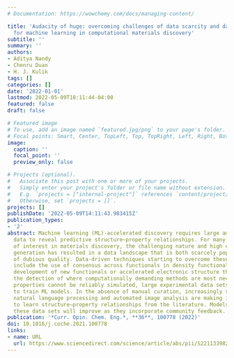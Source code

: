 ```yaml
---
# Documentation: https://wowchemy.com/docs/managing-content/

title: 'Audacity of huge: overcoming challenges of data scarcity and data quality
  for machine learning in computational materials discovery'
subtitle: ''
summary: ''
authors:
- Aditya Nandy
- Chenru Duan
- H. J. Kulik
tags: []
categories: []
date: '2022-01-01'
lastmod: 2022-05-09T10:11:44-04:00
featured: false
draft: false

# Featured image
# To use, add an image named `featured.jpg/png` to your page's folder.
# Focal points: Smart, Center, TopLeft, Top, TopRight, Left, Right, BottomLeft, Bottom, BottomRight.
image:
  caption: ''
  focal_point: ''
  preview_only: false

# Projects (optional).
#   Associate this post with one or more of your projects.
#   Simply enter your project's folder or file name without extension.
#   E.g. `projects = ["internal-project"]` references `content/project/deep-learning/index.md`.
#   Otherwise, set `projects = []`.
projects: []
publishDate: '2022-05-09T14:11:43.983415Z'
publication_types:
- '2'
abstract: Machine learning (ML)-accelerated discovery requires large amounts of high-fidelity
  data to reveal predictive structure–property relationships. For many properties
  of interest in materials discovery, the challenging nature and high cost of data
  generation has resulted in a data landscape that is both scarcely populated and
  of dubious quality. Data-driven techniques starting to overcome these limitations
  include the use of consensus across functionals in density functional theory, the
  development of new functionals or accelerated electronic structure theories, and
  the detection of where computationally demanding methods are most necessary. When
  properties cannot be reliably simulated, large experimental data sets can be used
  to train ML models. In the absence of manual curation, increasingly sophisticated
  natural language processing and automated image analysis are making it possible
  to learn structure–property relationships from the literature. Models trained on
  these data sets will improve as they incorporate community feedback.
publication: '*Curr. Opin. Chem. Eng.*, **36**, 100778 (2022)'
doi: 10.1016/j.coche.2021.100778
links:
- name: URL
  url: https://www.sciencedirect.com/science/article/abs/pii/S2211339821001106
---
```

